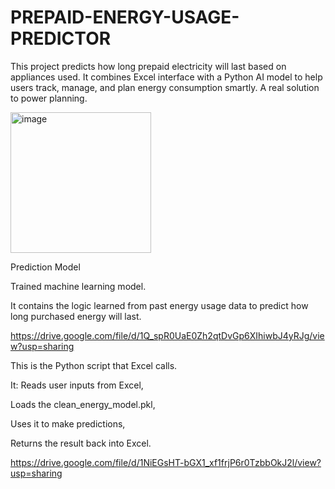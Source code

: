 # PREPAID-ENERGY-USAGE-PREDICTOR
This project predicts how long prepaid electricity will last based on appliances used. It combines Excel interface with a Python AI model to help users track, manage, and plan energy consumption smartly. A real solution to power planning.

<img width="225" height="225" alt="image" src="https://github.com/user-attachments/assets/fb79947f-d076-4d28-bf99-a514ff677066" />

Prediction Model

 Trained machine learning model.

It contains the logic learned from past energy usage data to predict how long purchased energy will last.


https://drive.google.com/file/d/1Q_spR0UaE0Zh2qtDvGp6XIhiwbJ4yRJg/view?usp=sharing

This is the Python script that Excel calls.

It:
Reads user inputs from Excel,

Loads the clean_energy_model.pkl,

Uses it to make predictions,

Returns the result back into Excel.


https://drive.google.com/file/d/1NiEGsHT-bGX1_xf1frjP6r0TzbbOkJ2l/view?usp=sharing


